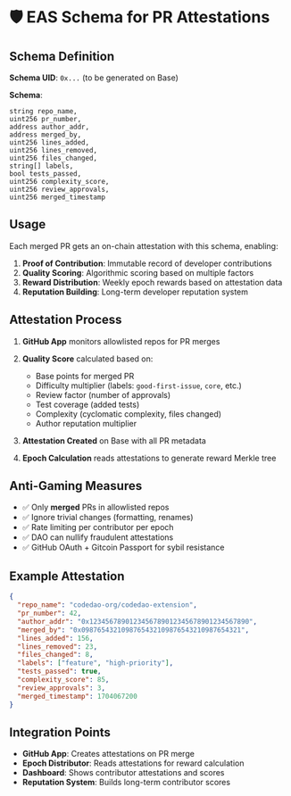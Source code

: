 # 🛡️ EAS Schema for PR Attestations

## Schema Definition

**Schema UID**: `0x...` (to be generated on Base)

**Schema**: 
```
string repo_name,
uint256 pr_number,
address author_addr,
address merged_by,
uint256 lines_added,
uint256 lines_removed,
uint256 files_changed,
string[] labels,
bool tests_passed,
uint256 complexity_score,
uint256 review_approvals,
uint256 merged_timestamp
```

## Usage

Each merged PR gets an on-chain attestation with this schema, enabling:

1. **Proof of Contribution**: Immutable record of developer contributions
2. **Quality Scoring**: Algorithmic scoring based on multiple factors
3. **Reward Distribution**: Weekly epoch rewards based on attestation data
4. **Reputation Building**: Long-term developer reputation system

## Attestation Process

1. **GitHub App** monitors allowlisted repos for PR merges
2. **Quality Score** calculated based on:
   - Base points for merged PR
   - Difficulty multiplier (labels: `good-first-issue`, `core`, etc.)
   - Review factor (number of approvals)
   - Test coverage (added tests)
   - Complexity (cyclomatic complexity, files changed)
   - Author reputation multiplier

3. **Attestation Created** on Base with all PR metadata
4. **Epoch Calculation** reads attestations to generate reward Merkle tree

## Anti-Gaming Measures

- ✅ Only **merged** PRs in allowlisted repos
- ✅ Ignore trivial changes (formatting, renames)
- ✅ Rate limiting per contributor per epoch
- ✅ DAO can nullify fraudulent attestations
- ✅ GitHub OAuth + Gitcoin Passport for sybil resistance

## Example Attestation

```json
{
  "repo_name": "codedao-org/codedao-extension",
  "pr_number": 42,
  "author_addr": "0x1234567890123456789012345678901234567890",
  "merged_by": "0x0987654321098765432109876543210987654321",
  "lines_added": 156,
  "lines_removed": 23,
  "files_changed": 8,
  "labels": ["feature", "high-priority"],
  "tests_passed": true,
  "complexity_score": 85,
  "review_approvals": 3,
  "merged_timestamp": 1704067200
}
```

## Integration Points

- **GitHub App**: Creates attestations on PR merge
- **Epoch Distributor**: Reads attestations for reward calculation
- **Dashboard**: Shows contributor attestations and scores
- **Reputation System**: Builds long-term contributor scores 